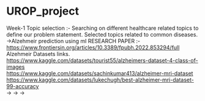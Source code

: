 # UROP_project

Week-1
Topic selection :- Searching on different healthcare related topics to define our problem statement.
Selected topics related to common diseases.
->Alzehmeir prediction using ml
RESEARCH PAPER :- https://www.frontiersin.org/articles/10.3389/fpubh.2022.853294/full
Alzehmeir Datasets links.
https://www.kaggle.com/datasets/tourist55/alzheimers-dataset-4-class-of-images  
https://www.kaggle.com/datasets/sachinkumar413/alzheimer-mri-dataset  
https://www.kaggle.com/datasets/lukechugh/best-alzheimer-mri-dataset-99-accuracy  
->
->
->
